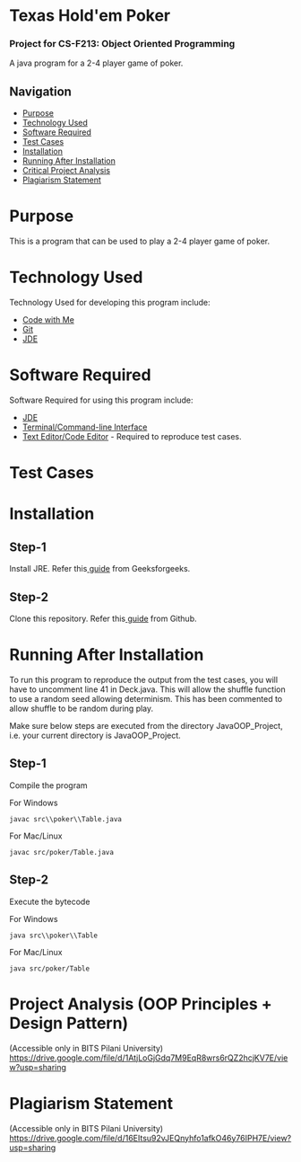 # Texas Hold'em Poker
### Project for CS-F213: Object Oriented Programming

A java program for a 2-4 player game of poker.

<h2>Navigation</h2>
<ul>
  <li><a href="#Purp">Purpose</a>
  <li><a href="#TechUsed">Technology Used</a>
  <li><a href="#TechReqd">Software Required</a>
  <li><a href="#IO">Test Cases</a>
  <li><a href="#Install">Installation</a>
  <li><a href="#Runn">Running After Installation</a>
  <li><a href="#Analysis">Critical Project Analysis</a>
  <li><a href="#Declaration">Plagiarism Statement</a>
</ul
  
<a ID="Purp"><h1>Purpose</h1></a>
This is a program that can be used to play a 2-4 player game of poker.

<a ID="TechUsed"><h1>Technology Used</h1></a>
Technology Used for developing this program include:
<ul>
  <li><a href="#Purp">Code with Me</a>
  <li><a href="#TechUsed">Git</a>
  <li><a href="#TechReqd">JDE</a>
</ul


<a ID="TechReqd"><h1>Software Required</h1></a>
Software Required for using this program include:
<ul>
  <li><a href="#TechReqd">JDE</a>
  <li><a href="#Purp">Terminal/Command-line Interface</a>
  <li><a href="#TechUsed">Text Editor/Code Editor</a> - Required to reproduce test cases.
</ul

<a ID="IO"><h1>Test Cases</h1></a>

<a ID="Install"><h1>Installation</h1></a>

## Step-1

Install JRE. Refer this<a href="https://www.geeksforgeeks.org/how-to-download-and-install-java-for-64-bit-machine/"> guide</a> from Geeksforgeeks.

## Step-2

Clone this repository. Refer this<a href="https://docs.github.com/en/repositories/creating-and-managing-repositories/cloning-a-repository"> guide</a> from Github.


<a ID="Runn"><h1>Running After Installation</h1></a>

To run this program to reproduce the output from the test cases, you will have to uncomment line 41 in Deck.java. This will allow the shuffle function to use a random seed allowing determinism. This has been commented to allow shuffle to be random during play.

Make sure below steps are executed from the directory JavaOOP_Project, i.e. your current directory is JavaOOP_Project.

## Step-1
Compile the program

For Windows
```shell
javac src\\poker\\Table.java
```

For Mac/Linux
```shell
javac src/poker/Table.java
```


## Step-2
Execute the bytecode

For Windows
```shell
java src\\poker\\Table
```

For Mac/Linux
```shell
java src/poker/Table
```

<a ID="Analysis"><h1>Project Analysis (OOP Principles + Design Pattern)</h1></a>
(Accessible only in BITS Pilani University) https://drive.google.com/file/d/1AtjLoGjGdq7M9EqR8wrs6rQZ2hcjKV7E/view?usp=sharing

<a ID="Declaration"><h1>Plagiarism Statement</h1></a>
(Accessible only in BITS Pilani University) https://drive.google.com/file/d/16EItsu92vJEQnyhfo1afkO46y76IPH7E/view?usp=sharing
